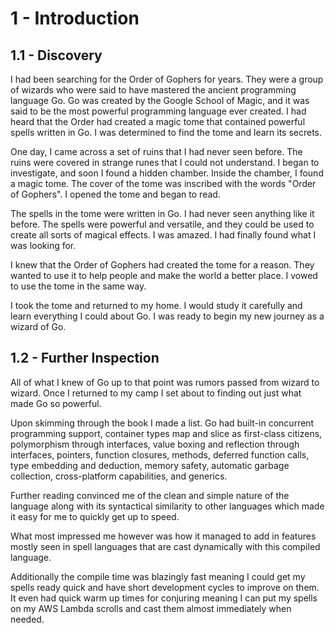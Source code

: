 # 1 - Introduction

## 1.1 - Discovery

I had been searching for the Order of Gophers for years. They were a group of wizards who were said to have mastered the ancient programming language Go. Go was created by the Google School of Magic, and it was said to be the most powerful programming language ever created. I had heard that the Order had created a magic tome that contained powerful spells written in Go. I was determined to find the tome and learn its secrets.

One day, I came across a set of ruins that I had never seen before. The ruins were covered in strange runes that I could not understand. I began to investigate, and soon I found a hidden chamber. Inside the chamber, I found a magic tome. The cover of the tome was inscribed with the words "Order of Gophers". I opened the tome and began to read.

The spells in the tome were written in Go. I had never seen anything like it before. The spells were powerful and versatile, and they could be used to create all sorts of magical effects. I was amazed. I had finally found what I was looking for.

I knew that the Order of Gophers had created the tome for a reason. They wanted to use it to help people and make the world a better place. I vowed to use the tome in the same way.

I took the tome and returned to my home. I would study it carefully and learn everything I could about Go. I was ready to begin my new journey as a wizard of Go.

## 1.2 - Further Inspection

All of what I knew of Go up to that point was rumors passed from wizard to wizard. Once I returned to my camp I set about to finding out just what made Go so powerful.

Upon skimming through the book I made a list. Go had built-in concurrent programming support, container types map and slice as first-class citizens, polymorphism through interfaces, value boxing and reflection through interfaces, pointers, function closures, methods, deferred function calls, type embedding and deduction, memory safety, automatic garbage collection, cross-platform capabilities, and generics. 

Further reading convinced me of the clean and simple nature of the language along with its syntactical similarity to other languages which made it easy for me to quickly get up to speed.

What most impressed me however was how it managed to add in features mostly seen in spell languages that are cast dynamically with this compiled language.

Additionally the compile time was blazingly fast meaning I could get my spells ready quick and have short development cycles to improve on them. It even had quick warm up times for conjuring meaning I can put my spells on my AWS Lambda scrolls and cast them almost immediately when needed.